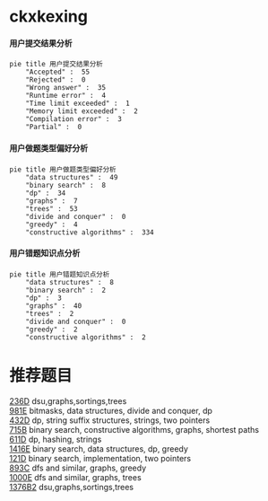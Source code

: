 # ckxkexing

<!-- tabs:start -->



#### **用户提交结果分析**

```mermaid
pie title 用户提交结果分析
    "Accepted" :  55
    "Rejected" :  0
    "Wrong answer" :  35
    "Runtime error" :  4
    "Time limit exceeded" :  1
    "Memory limit exceeded" :  2
    "Compilation error" :  3
    "Partial" :  0
```

#### **用户做题类型偏好分析**

```mermaid
pie title 用户做题类型偏好分析
    "data structures" :  49
    "binary search" :  8
    "dp" :  34
    "graphs" :  7
    "trees" :  53
    "divide and conquer" :  0
    "greedy" :  4
    "constructive algorithms" :  334
```
#### **用户错题知识点分析**

```mermaid
pie title 用户错题知识点分析
    "data structures" :  8
    "binary search" :  2
    "dp" :  3
    "graphs" :  40
    "trees" :  2
    "divide and conquer" :  0
    "greedy" :  2
    "constructive algorithms" :  2
```



<!-- tabs:end -->
# 推荐题目
[236D](https://codeforces.com/contest/236/problem/D)		dsu,graphs,sortings,trees		  
[981E](https://codeforces.com/contest/981/problem/E)		bitmasks,
                        data structures,
                        divide and conquer,
                        dp		  
[432D](https://codeforces.com/contest/432/problem/D)		dp,
                        string suffix structures,
                        strings,
                        two pointers		  
[715B](https://codeforces.com/contest/715/problem/B)		binary search,
                        constructive algorithms,
                        graphs,
                        shortest paths		  
[611D](https://codeforces.com/contest/611/problem/D)		dp,
                        hashing,
                        strings		  
[1416E](https://codeforces.com/contest/1416/problem/E)		binary search,
                        data structures,
                        dp,
                        greedy		  
[121D](https://codeforces.com/contest/121/problem/D)		binary search,
                        implementation,
                        two pointers		  
[893C](https://codeforces.com/contest/893/problem/C)		dfs and similar,
                        graphs,
                        greedy		  
[1000E](https://codeforces.com/contest/1000/problem/E)		dfs and similar,
                        graphs,
                        trees		  
[1376B2](https://codeforces.com/contest/1376B/problem/2)		dsu,graphs,sortings,trees		  
